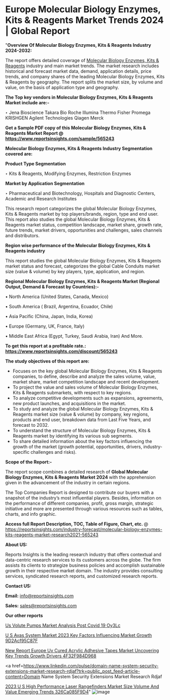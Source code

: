 # Europe Molecular Biology Enzymes, Kits & Reagents Market Trends 2024 | Global Report

"<strong>Overview Of Molecular Biology Enzymes, Kits & Reagents Industry 2024-2032:</strong>

The report offers detailed coverage of <a href=https://www.reportsinsights.com/sample/565243>Molecular Biology Enzymes, Kits & Reagents</a> industry and main market trends. The market research includes historical and forecast market data, demand, application details, price trends, and company shares of the leading Molecular Biology Enzymes, Kits & Reagents by geography. The report splits the market size, by volume and value, on the basis of application type and geography.

<strong>The Top key vendors in Molecular Biology Enzymes, Kits & Reagents Market include are:- </strong>

‣ Jena Bioscience
Takara Bio
Roche
Illumina
Thermo Fisher
Promega
KRISHGEN
Agilent Technologies
Qiagen
Merck

<strong>Get a Sample PDF copy of this Molecular Biology Enzymes, Kits & Reagents Market Report </strong><strong>@ <a href=https://www.reportsinsights.com/sample/565243 style=color:#0000ff;>https://www.reportsinsights.com/sample/565243</a> </strong>

<strong>Molecular Biology Enzymes, Kits & Reagents Industry Segmentation covered are:</strong>

<strong>Product Type Segmentation</strong>

‣ Kits & Reagents, Modifying Enzymes, Restriction Enzymes

<strong>Market by Application Segmentation</strong>

‣ Pharmaceutical and Biotechnology, Hospitals and Diagnostic Centers, Academic and Research Institutes

This research report categorizes the global Molecular Biology Enzymes, Kits & Reagents market by top players/brands, region, type and end user. This report also studies the global Molecular Biology Enzymes, Kits & Reagents market status, competition landscape, market share, growth rate, future trends, market drivers, opportunities and challenges, sales channels and distributors.

<strong>Region wise performance of the Molecular Biology Enzymes, Kits & Reagents industry</strong><strong> </strong>

This report studies the global Molecular Biology Enzymes, Kits & Reagents market status and forecast, categorizes the global Cable Conduits market size (value &amp; volume) by key players, type, application, and region. 

<strong>Regional Molecular Biology Enzymes, Kits & Reagents Market (Regional Output, Demand &amp; Forecast by Countries):-</strong>

• North America (United States, Canada, Mexico)

• South America ( Brazil, Argentina, Ecuador, Chile)

• Asia Pacific (China, Japan, India, Korea)

• Europe (Germany, UK, France, Italy)

• Middle East Africa (Egypt, Turkey, Saudi Arabia, Iran) And More.

<strong>To get this report at a profitable rate.: <a href=https://www.reportsinsights.com/discount/565243 style=color:#0000ff;>https://www.reportsinsights.com/discount/565243</a></strong>

<strong>The study objectives of this report are:</strong>
<ul>
  <li>Focuses on the key global Molecular Biology Enzymes, Kits & Reagents companies, to define, describe and analyze the sales volume, value, market share, market competition landscape and recent development.</li>
  <li>To project the value and sales volume of Molecular Biology Enzymes, Kits & Reagents submarkets, with respect to key regions.</li>
  <li>To analyze competitive developments such as expansions, agreements, new product launches, and acquisitions in the market.</li>
  <li>To study and analyze the global Molecular Biology Enzymes, Kits & Reagents market size (value &amp; volume) by company, key regions, products and end user, breakdown data from Last Five Years, and forecast to 2032.</li>
  <li>To understand the structure of Molecular Biology Enzymes, Kits & Reagents market by identifying its various sub segments.</li>
  <li>To share detailed information about the key factors influencing the growth of the market (growth potential, opportunities, drivers, industry-specific challenges and risks).</li>
</ul>
<strong>Scope of the Report:-</strong><strong> </strong>

The report scope combines a detailed research of <strong>Global Molecular Biology Enzymes, Kits & Reagents Market 2024 </strong>with the apprehension given in the advancement of the industry in certain regions.

The Top Companies Report is designed to contribute our buyers with a snapshot of the industry’s most influential players. Besides, information on the performance of different companies, profit, gross margin, strategic initiative and more are presented through various resources such as tables, charts, and info graphic.

<strong>Access full Report Description, TOC, Table of Figure, Chart, etc. </strong>@   <a href=https://reportsinsights.com/industry-forecast/molecular-biology-enzymes-kits-reagents-market-research2021-565243 style=color:#0000ff;>https://reportsinsights.com/industry-forecast/molecular-biology-enzymes-kits-reagents-market-research2021-565243</a>

<strong>About US:</strong>

Reports Insights is the leading research industry that offers contextual and data-centric research services to its customers across the globe. The firm assists its clients to strategize business policies and accomplish sustainable growth in their respective market domain. The industry provides consulting services, syndicated research reports, and customized research reports.

<strong>Contact US:</strong>

<p class=""""><b>Email:</b> <a href=mailto:info@reportsinsights.com>info@reportsinsights.com</a></p>
<p class=""""><b>Sales:</b> <a href=mailto:sales@reportsinsights.com>sales@reportsinsights.com</a></p>

<strong>Our other reports</strong>

<a href=https://www.linkedin.com/pulse/us-volute-pumps-market-analysis-post-covid-19-oy3lc/>Us Volute Pumps Market Analysis Post Covid 19 Oy3Lc</a>

<a href=https://medium.com/@reportsinsights.aj/u-s-avas-system-market-2023-key-factors-influencing-market-growth-9d2acf95c87f>U S Avas System Market 2023 Key Factors Influencing Market Growth 9D2Acf95C87F</a>

<a href=https://medium.com/@aanarkumar6/new-report-europe-uv-cured-acrylic-adhesive-tapes-market-uncovering-key-trends-growth-drivers-4f32f984d968>New Report Europe Uv Cured Acrylic Adhesive Tapes Market Uncovering Key Trends Growth Drivers 4F32F984D968</a>

<a href=https://www.linkedin.com/pulse/domain-name-system-security-extensions-market-research-rdjaf?trk=public_post_feed-article-content>Domain Name System Security Extensions Market Research Rdjaf</a>

<a href=https://medium.com/@nadeemkazi654/2023-u-s-high-performance-laser-rangefinders-market-size-volume-and-value-emerging-trends-326ca085f9d4>2023 U S High Performance Laser Rangefinders Market Size Volume And Value Emerging Trends 326Ca085F9D4</a>"
![image](https://github.com/Reportsinsights123/RIgrowth/assets/158415881/c466161f-df2e-4143-8a36-61618fca05f0)
